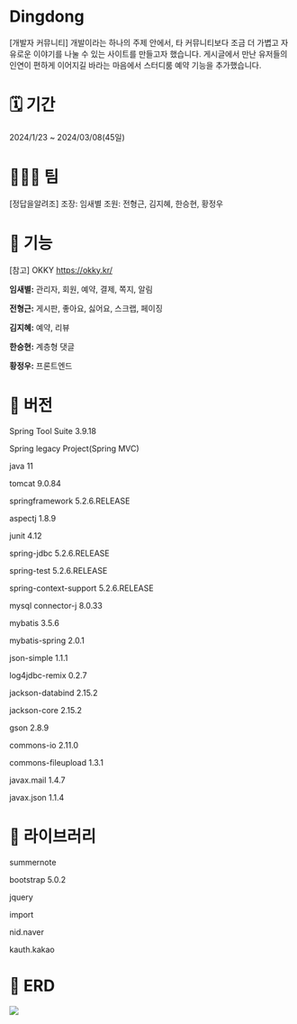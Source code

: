 # Dingdong
[개발자 커뮤니티]
개발이라는 하나의 주제 안에서, 타 커뮤니티보다 조금 더 가볍고 자유로운 이야기를 나눌 수 있는 사이트를 만들고자 했습니다. 게시글에서 만난 유저들의 인연이 편하게 이어지길 바라는 마음에서 스터디룸 예약 기능을 추가했습니다.


# 🗓 ️기간
2024/1/23 ~ 2024/03/08(45일)


# 🧑‍🤝‍🧑 팀
[정답을알려조] 
조장: 임새별
조원: 전형근, 김지혜, 한승현, 황정우


# 📌 기능
[참고] OKKY
https://okky.kr/

**임새별:** 관리자, 회원, 예약, 결제, 쪽지, 알림

**전형근:** 게시판, 좋아요, 싫어요, 스크랩, 페이징

**김지혜:** 예약, 리뷰

**한승현:** 계층형 댓글

**황정우:** 프론트엔드



# 📌 버전
Spring Tool Suite 3.9.18

Spring legacy Project(Spring MVC)

java 11

tomcat 9.0.84

springframework 5.2.6.RELEASE

aspectj 1.8.9

junit 4.12

spring-jdbc  5.2.6.RELEASE

spring-test  5.2.6.RELEASE

spring-context-support 5.2.6.RELEASE

mysql connector-j 8.0.33

mybatis 3.5.6

mybatis-spring 2.0.1

json-simple 1.1.1

log4jdbc-remix 0.2.7

jackson-databind 2.15.2

jackson-core 2.15.2

gson 2.8.9

commons-io 2.11.0

commons-fileupload 1.3.1

javax.mail 1.4.7

javax.json 1.1.4



# 📌 라이브러리
summernote

bootstrap 5.0.2

jquery

import

nid.naver

kauth.kakao



# 📌 ERD
<img src="https://github.com/bbbyeol01/dingdong/assets/145461705/8639ee77-e343-4fa1-871f-a07424c92c25">









